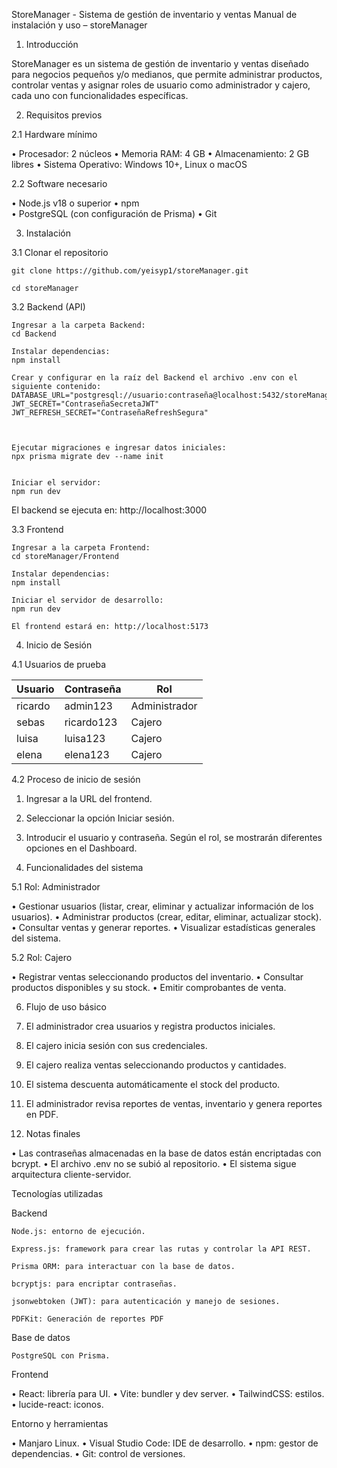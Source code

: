 StoreManager - Sistema de gestión de inventario y ventas
Manual de instalación y uso – storeManager 

1. Introducción 

StoreManager es un sistema de gestión de inventario y ventas diseñado para negocios pequeños y/o medianos, que permite administrar productos, controlar ventas y asignar roles de usuario como administrador y cajero, cada uno con funcionalidades específicas. 

2. Requisitos previos 

2.1 Hardware mínimo 

• Procesador: 2 núcleos 
• Memoria RAM: 4 GB 
• Almacenamiento: 2 GB libres 
• Sistema Operativo: Windows 10+, Linux o macOS 

2.2 Software necesario 

• Node.js v18 o superior 
• npm  
• PostgreSQL (con configuración de Prisma) 
• Git 

3. Instalación 

3.1 Clonar el repositorio 

    git clone https://github.com/yeisyp1/storeManager.git 

    cd storeManager 

3.2 Backend (API) 

    Ingresar a la carpeta Backend: 
    cd Backend 

    Instalar dependencias: 
    npm install 

    Crear y configurar en la raíz del Backend el archivo .env con el siguiente contenido:
    DATABASE_URL="postgresql://usuario:contraseña@localhost:5432/storeManager"
    JWT_SECRET="ContraseñaSecretaJWT" 
    JWT_REFRESH_SECRET="ContraseñaRefreshSegura" 



    Ejecutar migraciones e ingresar datos iniciales: 
    npx prisma migrate dev --name init 
     

    Iniciar el servidor: 
    npm run dev 
     

El backend se ejecuta en: http://localhost:3000 

 

3.3 Frontend 

    Ingresar a la carpeta Frontend: 
    cd storeManager/Frontend 

    Instalar dependencias: 
    npm install 

    Iniciar el servidor de desarrollo: 
    npm run dev 
     
    El frontend estará en: http://localhost:5173 

4. Inicio de Sesión 

4.1 Usuarios de prueba 

| Usuario | Contraseña | Rol          |
|---------|------------|--------------|
| ricardo | admin123   | Administrador|
| sebas   | ricardo123 | Cajero       |
| luisa   | luisa123   | Cajero       |
| elena   | elena123   | Cajero       |
 

4.2 Proceso de inicio de sesión 

1. Ingresar a la URL del frontend. 
2. Seleccionar la opción Iniciar sesión. 
3. Introducir el usuario y contraseña. Según el rol, se mostrarán diferentes opciones en el Dashboard. 

5. Funcionalidades del sistema 

5.1 Rol: Administrador 

• Gestionar usuarios (listar, crear, eliminar y actualizar información de los usuarios). 
• Administrar productos (crear, editar, eliminar, actualizar stock). 
• Consultar ventas y generar reportes. 
• Visualizar estadísticas generales del sistema. 

5.2 Rol: Cajero 

• Registrar ventas seleccionando productos del inventario. 
• Consultar productos disponibles y su stock. 
• Emitir comprobantes de venta. 

6. Flujo de uso básico 

1. El administrador crea usuarios y registra productos iniciales. 
2. El cajero inicia sesión con sus credenciales. 
3. El cajero realiza ventas seleccionando productos y cantidades. 
4. El sistema descuenta automáticamente el stock del producto. 
5. El administrador revisa reportes de ventas, inventario y genera reportes en PDF. 

 

7. Notas finales 

• Las contraseñas almacenadas en la base de datos están encriptadas con bcrypt. 
• El archivo .env no se subió al repositorio. 
• El sistema sigue arquitectura cliente-servidor. 

Tecnologías utilizadas 

Backend 

    Node.js: entorno de ejecución. 

    Express.js: framework para crear las rutas y controlar la API REST. 

    Prisma ORM: para interactuar con la base de datos. 

    bcryptjs: para encriptar contraseñas. 

    jsonwebtoken (JWT): para autenticación y manejo de sesiones. 

    PDFKit: Generación de reportes PDF 

 

Base de datos 

    PostgreSQL con Prisma. 

Frontend 

• React: librería para UI. 
• Vite: bundler y dev server. 
• TailwindCSS: estilos. 
• lucide-react: iconos. 

Entorno y herramientas 

• Manjaro Linux. 
• Visual Studio Code: IDE de desarrollo. 
• npm: gestor de dependencias. 
• Git: control de versiones. 

 
